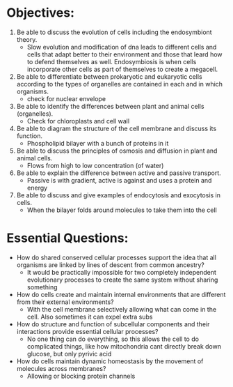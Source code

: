 # Objectives:

1.  Be able to discuss the evolution of cells including the endosymbiont theory.
	- Slow evolution and modification of dna leads to different cells and cells that adapt better to their environment and those that leard how to defend themselves as well. Endosymbiosis is when cells incorporate other cells as part of themselves to create a megacell.
2.  Be able to differentiate between prokaryotic and eukaryotic cells according to the types of organelles are contained in each and in which organisms.
	- check for nuclear envelope
3.  Be able to identify the differences between plant and animal cells (organelles).
	- Check for chloroplasts and cell wall
4.  Be able to diagram the structure of the cell membrane and discuss its function.
	- Phospholipid bilayer with a bunch of proteins in it
5.  Be able to discuss the principles of osmosis and diffusion in plant and animal cells.
	- Flows from high to low concentration (of water)
6.  Be able to explain the difference between active and passive transport.
	- Passive is with gradient, active is against and uses a protein and energy
7.  Be able to discuss and give examples of endocytosis and exocytosis in cells.
	- When the bilayer folds around molecules to take them into the cell

# Essential Questions:

- How do shared conserved cellular processes support the idea that all organisms are linked by lines of descent from common ancestry?
	- It would be practically impossible for two completely independent evolutionary processes to create the same system without sharing something
- How do cells create and maintain internal environments that are different from their external environments?
	- With the cell membrane selectively allowing what can come in the cell. Also sometimes it can expel extra subs
- How do structure and function of subcellular components and their interactions provide essential cellular processes?
	- No one thing can do everything, so this allows the cell to do complicated things, like how mitochondria cant directly break down glucose, but only pyrivic acid
- How do cells maintain dynamic homeostasis by the movement of molecules across membranes?
	- Allowing or blocking protein channels